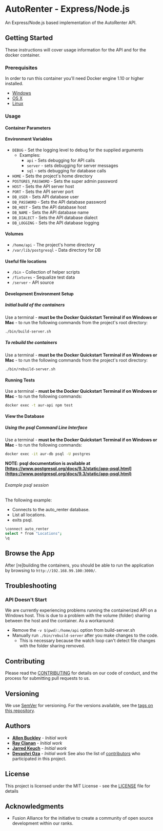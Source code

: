 # AutoRenter - Express/Node.js

An Express/Node.js based implementation of the AutoRenter API.

## Getting Started

These instructions will cover usage information for the API and for the docker container.

### Prerequisites

In order to run this container you'll need Docker engine 1.10 or higher installed.

* [Windows](https://docs.docker.com/windows/started)
* [OS X](https://docs.docker.com/mac/started/)
* [Linux](https://docs.docker.com/linux/started/)

### Usage

#### Container Parameters

#### Environment Variables

* `DEBUG` - Set the logging level to debug for the supplied arguments
  * Examples:
    * `api` - Sets debugging for API calls
    * `server` - sets debugging for server messages
    * `sql` - sets debugging for database calls
* `HOME` - Sets the project's home directory
* `POSTGRES_PASSWORD` - Sets the super admin password
* `HOST` - Sets the API server host
* `PORT` - Sets the API server port
* `DB_USER` - Sets API database user
* `DB_PASSWORD` - Sets the API database password
* `DB_HOST` - Sets the API database host
* `DB_NAME` - Sets the API database name
* `DB_DIALECT` - Sets the API database dialect
* `DB_LOGGING` - Sets the API database logging

#### Volumes

* `/home/api` - The project's home directory
* `/var/lib/postgresql` - Data directory for DB

#### Useful file locations

* `/bin` - Collection of helper scripts
* `/fixtures` - Sequalize test data
* `/server` - API source

#### Development Environment Setup

##### Initial build of the containers

Use a terminal - **must be the Docker Quickstart Terminal if on Windows or Mac** - to run the following commands from the project's root directory:

```bash
./bin/build-server.sh
```

##### To rebuild the containers

Use a terminal - **must be the Docker Quickstart Terminal if on Windows or Mac** - to run the following commands from the project's root directory:

```bash
./bin/rebuild-server.sh
```

#### Running Tests

Use a terminal - **must be the Docker Quickstart Terminal if on Windows or Mac** - to run the following commands:

```bash
docker exec -t aur-api npm test
```

#### View the Database

##### Using the psql Command Line Interface

Use a terminal - **must be the Docker Quickstart Terminal if on Windows or Mac** - to run the following commands:

```bash
docker exec -it aur-db psql -U postgres
```

**NOTE: psql documentation is available at [https://www.postgresql.org/docs/9.3/static/app-psql.html](https://www.postgresql.org/docs/9.3/static/app-psql.html)**

###### Example psql session

The following example:

* Connects to the auto_renter database.
* List all locations.
* exits psql.

```bash
\connect auto_renter
select * from "Locations";
\q
```

## Browse the App

After [re]building the containers, you should be able to run the application by browsing to `http://192.168.99.100:3000/`.

## Troubleshooting

### API Doesn't Start

We are currently experiencing problems running the containerized API on a Windows host. This is due to a problem with the volume (folder) sharing between the host and the container. As a workaround:

* Remove the `-v $(pwd):/home/api` option from build-server.sh
* Manually run `./bin/rebuild-server` after you make changes to the code.
  * This is necessary because the watch loop can't detect file changes with the folder sharing removed.

## Contributing

Please read the [CONTRIBUTING](./CONTRIBUTING.md) for details on our code of conduct, and the process for submitting pull requests to us.

## Versioning

We use [SemVer](http://semver.org/) for versioning. For the versions available, see the [tags on this repository]().

## Authors

* [**Allen Buckley**](https://github.com/allensb) - *Initial work*
* [**Ray Clanan**](https://github.com/rclanan) - *Initial work*
* [**Jarred Keuch**](https://github.com/jarredkeuch) - *Initial work*
* [**Devashri Oza**](https://github.com/Devashri) - *Initial work*
See also the list of [contributors]() who participated in this project.

## License

This project is licensed under the MIT License - see the [LICENSE](LICENSE) file for details

## Acknowledgments

* Fusion Alliance for the initiative to create a community of open source development within our ranks.
